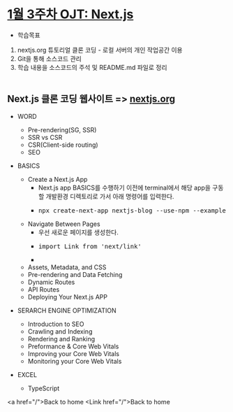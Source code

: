 # [1월 3주차 OJT: Next.js](https://github.com/MinHyeok-lee1/MK_OJT/tree/master/nextjs-dir)
* 학습목표
1) nextjs.org 튜토리얼 클론 코딩 - 로컬 서버의 개인 작업공간 이용<br>
2) Git을 통해 소스코드 관리<br>
3) 학습 내용을 소스코드의 주석 및 README.md 파일로 정리<br><br>

## Next.js 클론 코딩 웹사이트 => [nextjs.org](https://nextjs.org/learn)

* WORD
    - Pre-rendering(SG, SSR)
    - SSR vs CSR
    - CSR(Client-side routing)
    - SEO<br>

* BASICS
    - Create a Next.js App
        + Next.js app BASICS를 수행하기 이전에 terminal에서 해당 app을 구동할 개발환경 디렉토리로 가서 아래 명령어를 입력한다.
        + <pre>npx create-next-app nextjs-blog --use-npm --example "https://github.com/vercel/next-learn/tree/master/basics/learn-starter"</pre>
    - Navigate Between Pages
        + 우선 새로운 페이지를 생성한다.
        + <pre>import Link from 'next/link'</pre>
        + 
    - Assets, Metadata, and CSS
    - Pre-rendering and Data Fetching
    - Dynamic Routes
    - API Routes
    - Deploying Your Next.js APP<br>
    
* SERARCH ENGINE OPTIMIZATION
    - Introduction to SEO
    - Crawling and Indexing
    - Rendering and Ranking
    - Preformance & Core Web Vitals
    - Improving your Core Web Vitals
    - Monitoring your Core Web Vitals<br>

* EXCEL
    - TypeScript<br>

\<a href="/">Back to home</a>
\<Link href="/"><a>Back to home</a></Link>